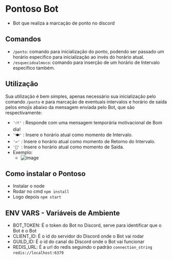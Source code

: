 # Pontoso Bot

 - Bot que realiza a marcação de ponto no discord

## Comandos

- `/ponto`: comando para inicialização do ponto, podendo ser passado um horário especifico para inicialização ao invés do horário atual.
- `/esquecidoalmoco`: comando para inserção de um horário de Intervalo específico também.

## Utilização

Sua utilização é bem simples, apenas necessário sua inicialização pelo comando `/ponto` e para marcação de eventuais intervalos e horário de saída pelos emojis abaixo da mensagem enviada pelo Bot, que são respectivamente:
- `'⛅'` : Responde com uma mensagem temporária motivacional de Bom dia!
- `'🍽'` : Insere o horário atual como momento de Intervalo.
- `'↩'` : Insere o horário atual como momento de Retorno do Intervalo.
- `'👋'` : Insere o horário atual como momento de Saída.
- Exemplo:
  - ![image](https://user-images.githubusercontent.com/67112597/155347087-4488357f-5e21-41f2-8b8c-f4aa8fcb132f.png)

## Como instalar o Pontoso
- Instalar o node
- Rodar no cmd `npm install`
- Logo depois `npm start`

## ENV VARS - Variáveis de Ambiente
- BOT_TOKEN: É o token do Bot no Discord, serve para identificar que o Bot é o Bot
- CLIENT_ID: É o id do servidor do Discord onde o Bot vai rodar
- GUILD_ID: É o id do canal do Discord onde o Bot vai funcionar
- REDIS_URL: É a url do redis seguindo o padrão `connection_string` `redis://localhost:6379`